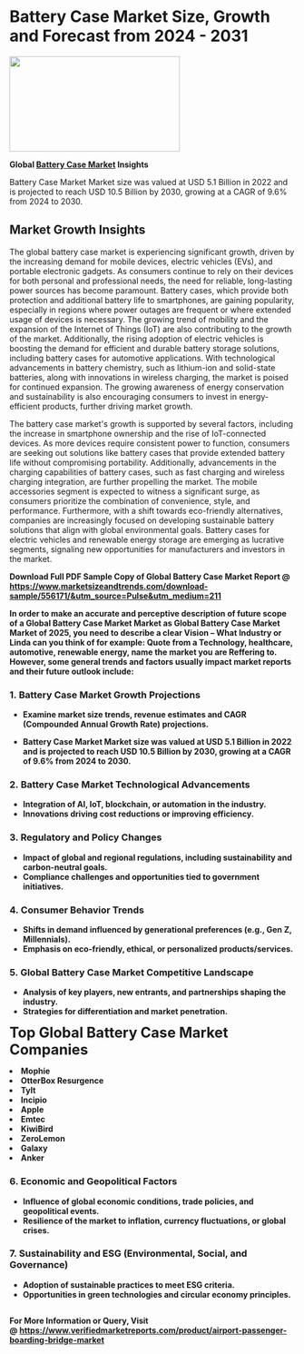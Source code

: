 <H1>Battery Case Market Size, Growth and Forecast from 2024 - 2031</H1><img class="aligncenter size-medium wp-image-584254" src="https://thirdeyenews.in/wp-content/uploads/2024/09/Global-Market-Research-300x168.jpeg" alt="" width="300" height="168" /><p><strong>Global&nbsp;<a href="https://www.marketsizeandtrends.com/download-sample/556171/&amp;utm_source=Pulse&amp;utm_medium=211">Battery Case Market</a> Insights</strong></p><p>Battery Case Market Market size was valued at USD 5.1 Billion in 2022 and is projected to reach USD 10.5 Billion by 2030, growing at a CAGR of 9.6% from 2024 to 2030.</p><p><h2>Market Growth Insights</h2> <p>The global battery case market is experiencing significant growth, driven by the increasing demand for mobile devices, electric vehicles (EVs), and portable electronic gadgets. As consumers continue to rely on their devices for both personal and professional needs, the need for reliable, long-lasting power sources has become paramount. Battery cases, which provide both protection and additional battery life to smartphones, are gaining popularity, especially in regions where power outages are frequent or where extended usage of devices is necessary. The growing trend of mobility and the expansion of the Internet of Things (IoT) are also contributing to the growth of the market. Additionally, the rising adoption of electric vehicles is boosting the demand for efficient and durable battery storage solutions, including battery cases for automotive applications. With technological advancements in battery chemistry, such as lithium-ion and solid-state batteries, along with innovations in wireless charging, the market is poised for continued expansion. The growing awareness of energy conservation and sustainability is also encouraging consumers to invest in energy-efficient products, further driving market growth.</p> <p><strong></strong></p> <p>The battery case market's growth is supported by several factors, including the increase in smartphone ownership and the rise of IoT-connected devices. As more devices require consistent power to function, consumers are seeking out solutions like battery cases that provide extended battery life without compromising portability. Additionally, advancements in the charging capabilities of battery cases, such as fast charging and wireless charging integration, are further propelling the market. The mobile accessories segment is expected to witness a significant surge, as consumers prioritize the combination of convenience, style, and performance. Furthermore, with a shift towards eco-friendly alternatives, companies are increasingly focused on developing sustainable battery solutions that align with global environmental goals. Battery cases for electric vehicles and renewable energy storage are emerging as lucrative segments, signaling new opportunities for manufacturers and investors in the market. <p><strong></p><p><span class=""><strong>Download Full PDF Sample Copy of Global Battery Case Market Report</strong> @ <a href="https://www.marketsizeandtrends.com/download-sample/556171/&amp;utm_source=Pulse&amp;utm_medium=211" target="_blank">https://www.marketsizeandtrends.com/download-sample/556171/&amp;utm_source=Pulse&amp;utm_medium=211</a></span></p><p>In order to make an accurate and perceptive description of future scope of a Global&nbsp;Battery Case Market Market as Global&nbsp;Battery Case Market Market of 2025, you need to describe a clear Vision &ndash; What Industry or Linda can you think of for example: Quote from a Technology, healthcare, automotive, renewable energy, name the market you are Reffering to. However, some general trends and factors usually impact market reports and their future outlook include:</p><h3>1.&nbsp;<strong>Battery Case Market Growth Projections</strong></h3><ul><li>Examine market size trends, revenue estimates and CAGR (Compounded Annual Growth Rate) projections.</li><li><p>Battery Case Market Market size was valued at USD 5.1 Billion in 2022 and is projected to reach USD 10.5 Billion by 2030, growing at a CAGR of 9.6% from 2024 to 2030.</p></li></ul><h3>2.&nbsp;<strong>Battery Case Market Technological Advancements</strong></h3><ul><li>Integration of AI, IoT, blockchain, or automation in the industry.</li><li>Innovations driving cost reductions or improving efficiency.</li></ul><h3>3.&nbsp;<strong>Regulatory and Policy Changes</strong></h3><ul><li>Impact of global and regional regulations, including sustainability and carbon-neutral goals.</li><li>Compliance challenges and opportunities tied to government initiatives.</li></ul><h3>4.&nbsp;<strong>Consumer Behavior Trends</strong></h3><ul><li>Shifts in demand influenced by generational preferences (e.g., Gen Z, Millennials).</li><li>Emphasis on eco-friendly, ethical, or personalized products/services.</li></ul><h3>5.&nbsp;<strong>Global Battery Case Market Competitive Landscape</strong></h3><ul><li>Analysis of key players, new entrants, and partnerships shaping the industry.</li><li>Strategies for differentiation and market penetration.</li></ul><p data-pm-slice="1 1 []"><span style="color: inherit; font-family: inherit; font-size: 25px;">Top Global Battery Case Market Companies</span></p><div class="" data-test-id=""><p><li>Mophie</li><li> OtterBox Resurgence</li><li> Tylt</li><li> Incipio</li><li> Apple</li><li> Emtec</li><li> KiwiBird</li><li> ZeroLemon</li><li> Galaxy</li><li> Anker</li></p></div><h3>6.&nbsp;<strong>Economic and Geopolitical Factors</strong></h3><ul><li>Influence of global economic conditions, trade policies, and geopolitical events.</li><li>Resilience of the market to inflation, currency fluctuations, or global crises.</li></ul><h3>7.&nbsp;<strong>Sustainability and ESG (Environmental, Social, and Governance)</strong></h3><ul><li>Adoption of sustainable practices to meet ESG criteria.</li><li>Opportunities in green technologies and circular economy principles.</li></ul><h2><strong style="font-size: 14px;">For More Information or Query, Visit @&nbsp;</strong><a style="background-color: #ffffff; font-size: 14px;" href="https://www.marketsizeandtrends.com/report/battery-case-market/" target="_blank">https://www.verifiedmarketreports.com/product/airport-passenger-boarding-bridge-market</a></h2>
